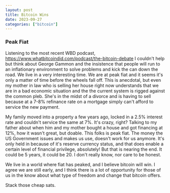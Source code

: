 ```yaml
---
layout: post
title: Bitcoin Wins
date: 2023-09-27
categories: ["bitcoin"]
---
```


### Peak Fiat

Listening to the most recent WBD podcast, https://www.whatbitcoindid.com/podcast/the-bitcoin-debate
I couldn't help but think about George Gammon and the insistence that people will run to an inflationary environment to solve problems and kick the can down the road. We live in a very interesting time. We are at peak fiat and it seems it's only a matter of time before the wheels fall off. This is anecdotal, but even my mother in law who is selling her house right now understands that we are in a bad economic situation and the the current system is rigged against the common pleb. She's in the midst of a divorce and is having to sell because at a 7-8% refinance rate on a mortgage simply can't afford to service the new payment.

My family moved into a property a few years ago, locked in a 2.5% interest rate and couldn't service the same at 7%. It's crazy, right? Talking to my father about when him and my mother bought a house and got financing at 12%, how it wasn't great, but doable. This folks is peak fiat. The money the US Government issues and makes us use, doesn't work for us anymore. It's only held in because of it's reserve currency status, and that does enable a certain level of financial privilege, absolutely! But that is nearing the end. It could be 5 years, it could be 20. I don't really know, nor care to be honest.

We live in a world where fiat has peaked, and I believe bitcoin will win. I agree we are still early, and I think there is a lot of opportunity for those of us in the know about what type of freedom and change that bitcoin offers.

Stack those cheap sats.
